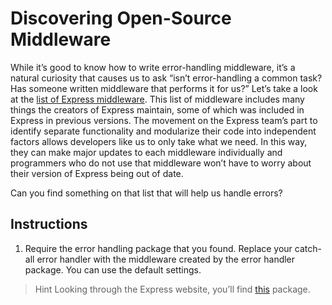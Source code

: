 # Discovering Open-Source Middleware

While it’s good to know how to write error-handling middleware, it’s a natural curiosity that causes us to ask “isn’t error-handling a common task? Has someone written middleware that performs it for us?” Let’s take a look at the [list of Express middleware](https://expressjs.com/en/resources/middleware.html). This list of middleware includes many things the creators of Express maintain, some of which was included in Express in previous versions. The movement on the Express team’s part to identify separate functionality and modularize their code into independent factors allows developers like us to only take what we need. In this way, they can make major updates to each middleware individually and programmers who do not use that middleware won’t have to worry about their version of Express being out of date.

Can you find something on that list that will help us handle errors?

## Instructions

1. Require the error handling package that you found. Replace your catch-all error handler with the middleware created by the error handler package. You can use the default settings.

> Hint
Looking through the Express website, you’ll find [this](https://github.com/expressjs/errorhandler) package.